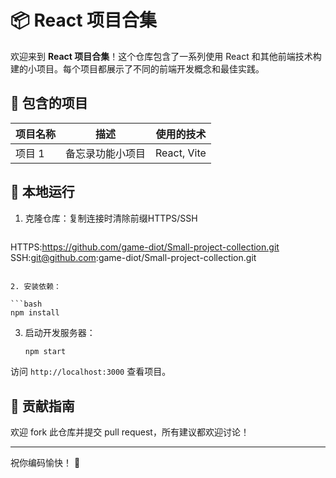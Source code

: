 # 📦 React 项目合集

欢迎来到 **React 项目合集**！这个仓库包含了一系列使用 React 和其他前端技术构建的小项目。每个项目都展示了不同的前端开发概念和最佳实践。

## 🚀 包含的项目

| 项目名称 | 描述         | 使用的技术                         |
| ---- | ---------- | ----------------------------- |
| 项目 1 | 备忘录功能小项目 | React, Vite    |

## 📝 本地运行

1. 克隆仓库：复制连接时清除前缀HTTPS/SSH

   ```bash
HTTPS:https://github.com/game-diot/Small-project-collection.git
SSH:git@github.com:game-diot/Small-project-collection.git
   ```

2. 安装依赖：

   ```bash
   npm install
   ```

3. 启动开发服务器：

   ```bash
   npm start
   ```

访问 `http://localhost:3000` 查看项目。

## 🌟 贡献指南

欢迎 fork 此仓库并提交 pull request，所有建议都欢迎讨论！


---

祝你编码愉快！ 🎉
